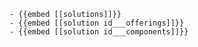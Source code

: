 	- {{embed [[solutions]]}}
	- {{embed [[solution id___offerings]]}}
	- {{embed [[solution id___components]]}}












